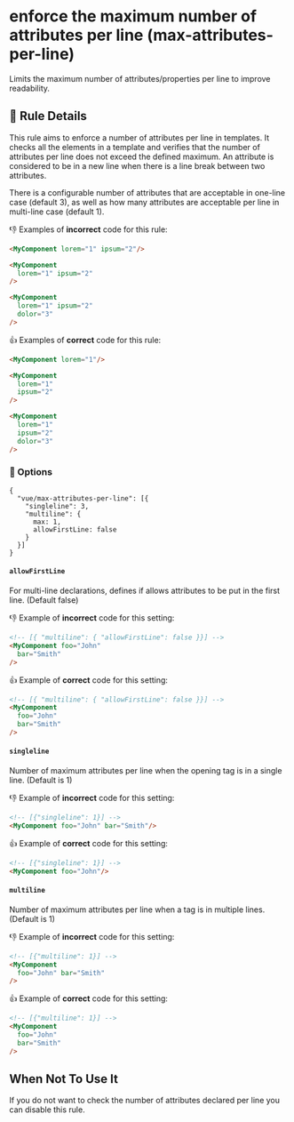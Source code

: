 # enforce the maximum number of attributes per line (max-attributes-per-line)

Limits the maximum number of attributes/properties per line to improve readability.


## :book: Rule Details

This rule aims to enforce a number of attributes per line in templates.
It checks all the elements in a template and verifies that the number of attributes per line does not exceed the defined maximum.
An attribute is considered to be in a new line when there is a line break between two attributes.

There is a configurable number of attributes that are acceptable in one-line case (default 3), as well as how many attributes are acceptable per line in multi-line case (default 1).

:-1: Examples of **incorrect** code for this rule:

```html
<MyComponent lorem="1" ipsum="2"/>

<MyComponent
  lorem="1" ipsum="2"
/>

<MyComponent
  lorem="1" ipsum="2"
  dolor="3"
/>
```

:+1: Examples of **correct** code for this rule:

```html
<MyComponent lorem="1"/>

<MyComponent
  lorem="1"
  ipsum="2"
/>

<MyComponent
  lorem="1"
  ipsum="2"
  dolor="3"
/>
```

### :wrench:  Options

```
{
  "vue/max-attributes-per-line": [{
    "singleline": 3,
    "multiline": {
      max: 1,
      allowFirstLine: false
    }
  }]
}
```

#### `allowFirstLine`

For multi-line declarations, defines if allows attributes to be put in the first line. (Default false)

:-1: Example of **incorrect** code for this setting:

```html
<!-- [{ "multiline": { "allowFirstLine": false }}] -->
<MyComponent foo="John"
  bar="Smith"
/>
```

:+1: Example of **correct** code for this setting:

```html
<!-- [{ "multiline": { "allowFirstLine": false }}] -->
<MyComponent
  foo="John"
  bar="Smith"
/>
```

#### `singleline`

Number of maximum attributes per line when the opening tag is in a single line. (Default is 1)

:-1: Example of **incorrect** code for this setting:
```html
<!-- [{"singleline": 1}] -->
<MyComponent foo="John" bar="Smith"/>
```

:+1: Example of **correct** code for this setting:
```html
<!-- [{"singleline": 1}] -->
<MyComponent foo="John"/>
```

#### `multiline`

Number of maximum attributes per line when a tag is in multiple lines. (Default is 1)

:-1: Example of **incorrect** code for this setting:

```html
<!-- [{"multiline": 1}] -->
<MyComponent
  foo="John" bar="Smith"
/>
```

:+1: Example of **correct** code for this setting:

```html
<!-- [{"multiline": 1}] -->
<MyComponent
  foo="John"
  bar="Smith"
/>
```

## When Not To Use It

If you do not want to check the number of attributes declared per line you can disable this rule.
